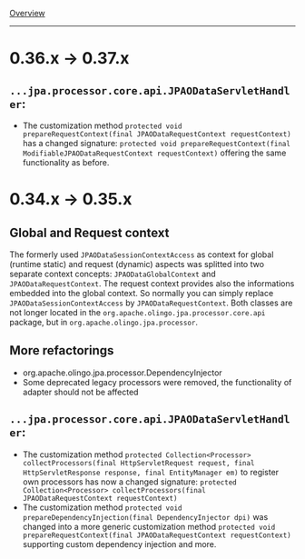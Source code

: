 [Overview](TableOfContent.md)

---
# 0.36.x &#8594; 0.37.x
## `...jpa.processor.core.api.JPAODataServletHandler`:
* The customization method `protected void prepareRequestContext(final JPAODataRequestContext requestContext)` has a changed signature: `protected void prepareRequestContext(final ModifiableJPAODataRequestContext requestContext)` offering the same functionality as before.

# 0.34.x &#8594; 0.35.x
## Global and Request context
The formerly used `JPAODataSessionContextAccess` as context for global (runtime static) and request (dynamic) aspects was splitted into two separate context concepts: `JPAODataGlobalContext` and `JPAODataRequestContext`. The request context provides also the informations embedded into the global context. So normally you can simply replace `JPAODataSessionContextAccess` by `JPAODataRequestContext`. Both classes are not longer located in the `org.apache.olingo.jpa.processor.core.api` package, but in `org.apache.olingo.jpa.processor`.

## More refactorings
* org.apache.olingo.jpa.processor.DependencyInjector
* Some deprecated legacy processors were removed, the functionality of adapter should not be affected

## `...jpa.processor.core.api.JPAODataServletHandler`:
* The customization method `protected Collection<Processor> collectProcessors(final HttpServletRequest request, final HttpServletResponse response, final EntityManager em)` to register own processors has now a changed signature: `protected Collection<Processor> collectProcessors(final JPAODataRequestContext requestContext)`
* The customization method `protected void prepareDependencyInjection(final DependencyInjector dpi)` was changed into a more generic customization method `protected void prepareRequestContext(final JPAODataRequestContext requestContext)` supporting custom dependency injection and more.